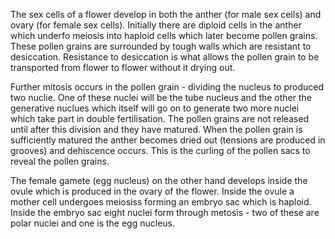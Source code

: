 The sex cells of a flower develop in both the anther (for male sex cells) and ovary (for female sex cells). Initially there are diploid cells in the anther which underfo meiosis into haploid cells which later become pollen grains. These pollen grains are surrounded by tough walls which are resistant to desiccation. Resistance to desiccation is what allows the pollen grain to be transported from flower to flower without it drying out.

Further mitosis occurs in the pollen grain - dividing the nucleus to produced two nuclie. One of these nuclei will be the tube nucleus and the other the generative nuclues which itself will go on to generate two more nuclei which take part in double fertilisation. The pollen grains are not released until after this division and they have matured. When the pollen grain is sufficiently matured the anther becomes dried out (tensions are produced in grooves) and dehiscence occurs. This is the curling of the pollen sacs to reveal the pollen grains.

The female gamete (egg nucleus) on the other hand develops inside the ovule which is produced in the ovary of the flower. Inside the ovule a mother cell undergoes meiosiss forming an embryo sac which is haploid. Inside the embryo sac eight nuclei form through metosis - two of these are polar nuclei and one is the egg nucleus.
